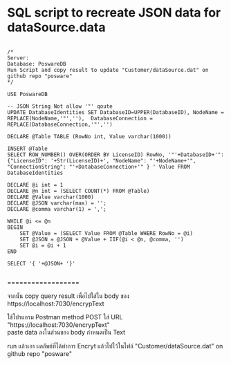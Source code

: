 
# SQL script to recreate JSON data for dataSource.data


````

/*
Server: 
Database: PoswareDB
Run Script and copy result to update "Customer/dataSource.dat" on github repo "posware"
*/

USE PoswareDB

-- JSON String Not allow '"' qoute
UPDATE DatabaseIdentities SET DatabaseID=UPPER(DatabaseID), NodeName = REPLACE(NodeName,'"',''),  DatabaseConnection = REPLACE(DatabaseConnection,'"','')

DECLARE @Table TABLE (RowNo int, Value varchar(1000))

INSERT @Table
SELECT ROW_NUMBER() OVER(ORDER BY LicenseID) RowNo, '"'+DatabaseID+'": {"LicenseID": '+Str(LicenseID)+', "NodeName": "'+NodeName+'", "ConnectionString": "'+DatabaseConnection+'" } ' Value FROM DatabaseIdentities

DECLARE @i int = 1
DECLARE @n int = (SELECT COUNT(*) FROM @Table)
DECLARE @Value varchar(1000)
DECLARE @JSON varchar(max) = '';
DECLARE @comma varchar(1) = ',';

WHILE @i <= @n 
BEGIN
	SET @Value = (SELECT Value FROM @Table WHERE RowNo = @i)
	SET @JSON = @JSON + @Value + IIF(@i < @n, @comma, '')
	SET @i = @i + 1
END

SELECT '{ '+@JSON+ '}' 


````



================== <br>

จากนั้น copy query result เพื่อไปใส่ใน body ของ https://localhost:7030/encrypText <br>
 
ใช้โปรแกรม Postman method POST ใส่ URL  "https://localhost:7030/encrypText" <br>
paste data  ลงในส่วนของ body กำหนดเป็น Text <br>

run แล้วเอา ผลลัพธ์ที่ได้ทำการ Encryt แล้วไปไว้ในไฟล์ "Customer/dataSource.dat" on github repo "posware" <br>
 
